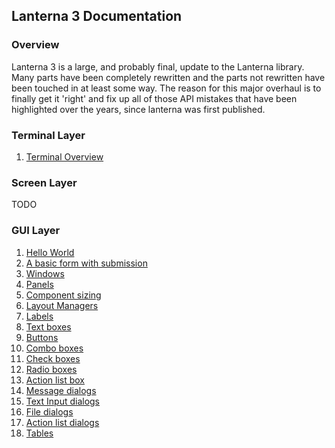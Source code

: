 Lanterna 3 Documentation
---

### Overview
Lanterna 3 is a large, and probably final, update to the Lanterna library.
Many parts have been completely rewritten and the parts not rewritten have been touched in at least some way.
The reason for this major overhaul is to finally get it 'right' and fix up all of those API mistakes that have been highlighted
over the years, since lanterna was first published.

### Terminal Layer
1. [Terminal Overview](examples/terminal/overview.md)

### Screen Layer
TODO

### GUI Layer
1. [Hello World](examples/gui/hello_world.md)
2. [A basic form with submission](examples/gui/basic_form_submission.md)
3. [Windows](examples/gui/windows.md)
4. [Panels](examples/gui/panels.md)
5. [Component sizing](examples/gui/component_sizing.md)
6. [Layout Managers](examples/gui/layout_managers.md)
7. [Labels](examples/gui/labels.md)
8. [Text boxes](examples/gui/text_boxes.md)
9. [Buttons](examples/gui/buttons.md)
10. [Combo boxes](examples/gui/combo_boxes.md)
11. [Check boxes](examples/gui/check_boxes.md)
12. [Radio boxes](examples/gui/radio_boxes.md)
13. [Action list box](examples/gui/action_list_box.md)
14. [Message dialogs](examples/gui/message_dialogs.md)
15. [Text Input dialogs](examples/gui/text_input_dialogs.md)
16. [File dialogs](examples/gui/file_dialogs.md)
17. [Action list dialogs](examples/gui/action_list_dialogs.md)
18. [Tables](examples/gui/tables.md)